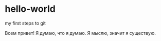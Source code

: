 # hello-world
my first steps to git

Всем привет! Я думаю, что я думаю. 
Я мыслю, значит я существую.
